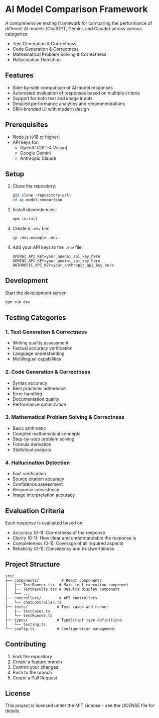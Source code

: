 # AI Model Comparison Framework

A comprehensive testing framework for comparing the performance of different AI models (ChatGPT, Gemini, and Claude) across various categories:

- Text Generation & Correctness
- Code Generation & Correctness
- Mathematical Problem Solving & Correctness
- Hallucination Detection

## Features

- Side-by-side comparison of AI model responses
- Automated evaluation of responses based on multiple criteria
- Support for both text and image inputs
- Detailed performance analytics and recommendations
- SRH-branded UI with modern design

## Prerequisites

- Node.js (v18 or higher)
- API keys for:
  - OpenAI (GPT-4 Vision)
  - Google Gemini
  - Anthropic Claude

## Setup

1. Clone the repository:
   ```bash
   git clone <repository-url>
   cd ai-model-comparison
   ```

2. Install dependencies:
   ```bash
   npm install
   ```

3. Create a `.env` file:
   ```bash
   cp .env.example .env
   ```

4. Add your API keys to the `.env` file:
   ```
   OPENAI_API_KEY=your_openai_api_key_here
   GEMINI_API_KEY=your_gemini_api_key_here
   ANTHROPIC_API_KEY=your_anthropic_api_key_here
   ```

## Development

Start the development server:
```bash
npm run dev
```

## Testing Categories

### 1. Text Generation & Correctness
- Writing quality assessment
- Factual accuracy verification
- Language understanding
- Multilingual capabilities

### 2. Code Generation & Correctness
- Syntax accuracy
- Best practices adherence
- Error handling
- Documentation quality
- Performance optimization

### 3. Mathematical Problem Solving & Correctness
- Basic arithmetic
- Complex mathematical concepts
- Step-by-step problem solving
- Formula derivation
- Statistical analysis

### 4. Hallucination Detection
- Fact verification
- Source citation accuracy
- Confidence assessment
- Response consistency
- Image interpretation accuracy

## Evaluation Criteria

Each response is evaluated based on:
- Accuracy (0-1): Correctness of the response
- Clarity (0-1): How clear and understandable the response is
- Completeness (0-1): Coverage of all required aspects
- Reliability (0-1): Consistency and trustworthiness

## Project Structure

```
src/
├── components/          # React components
│   ├── TestRunner.tsx  # Main test execution component
│   ├── TestResults.tsx # Results display component
│   └── ...
├── controllers/        # API controllers
│   └── chatController.ts
├── tests/             # Test cases and runner
│   ├── testCases.ts
│   └── testRunner.ts
├── types/             # TypeScript type definitions
│   └── testing.ts
└── config.ts          # Configuration management
```

## Contributing

1. Fork the repository
2. Create a feature branch
3. Commit your changes
4. Push to the branch
5. Create a Pull Request

## License

This project is licensed under the MIT License - see the LICENSE file for details. 